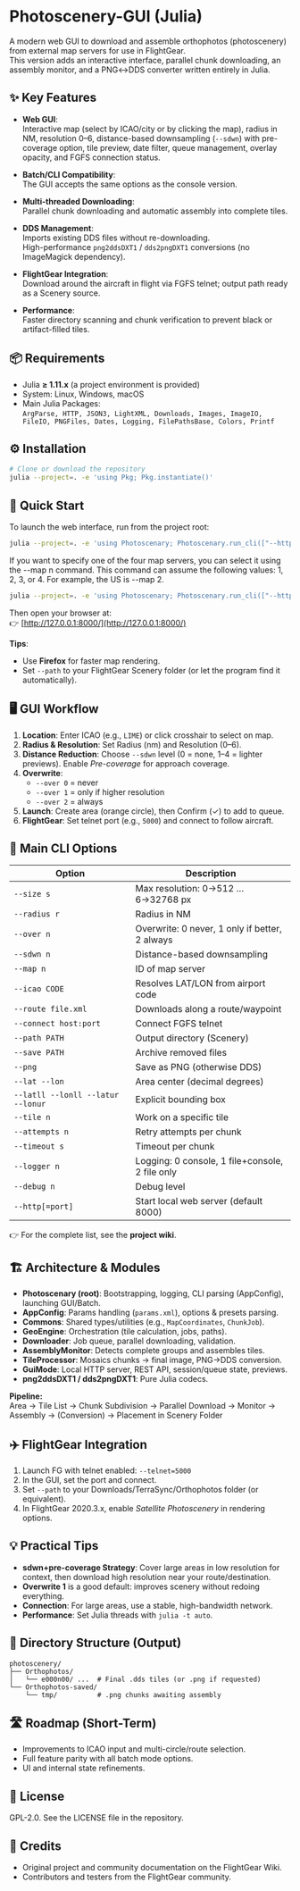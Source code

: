 # Photoscenery-GUI (Julia)

A modern web GUI to download and assemble orthophotos (photoscenery) from external map servers for use in FlightGear.  
This version adds an interactive interface, parallel chunk downloading, an assembly monitor, and a PNG↔DDS converter written entirely in Julia.

## ✨ Key Features

- **Web GUI**:  
  Interactive map (select by ICAO/city or by clicking the map), radius in NM, resolution 0–6, distance-based downsampling (`--sdwn`) with pre-coverage option, tile preview, date filter, queue management, overlay opacity, and FGFS connection status.

- **Batch/CLI Compatibility**:  
  The GUI accepts the same options as the console version.  

- **Multi-threaded Downloading**:  
  Parallel chunk downloading and automatic assembly into complete tiles.  

- **DDS Management**:  
  Imports existing DDS files without re-downloading.  
  High-performance `png2ddsDXT1` / `dds2pngDXT1` conversions (no ImageMagick dependency).  

- **FlightGear Integration**:  
  Download around the aircraft in flight via FGFS telnet; output path ready as a Scenery source.  

- **Performance**:  
  Faster directory scanning and chunk verification to prevent black or artifact-filled tiles.  

## 📦 Requirements

- Julia **≥ 1.11.x** (a project environment is provided)  
- System: Linux, Windows, macOS  
- Main Julia Packages:  
  `ArgParse, HTTP, JSON3, LightXML, Downloads, Images, ImageIO, FileIO, PNGFiles, Dates, Logging, FilePathsBase, Colors, Printf`

## ⚙️ Installation

```bash
# Clone or download the repository
julia --project=. -e 'using Pkg; Pkg.instantiate()'
```

## 🚀 Quick Start

To launch the web interface, run from the project root:

```bash
julia --project=. -e 'using Photoscenary; Photoscenary.run_cli(["--http"])'
```

If you want to specify one of the four map servers, you can select it using the --map n command.
This command can assume the following values: 1, 2, 3, or 4.
For example, the US is --map 2.

```bash
julia --project=. -e 'using Photoscenary; Photoscenary.run_cli(["--http --map 2"])'
```

Then open your browser at:  
👉 [http://127.0.0.1:8000/](http://127.0.0.1:8000/)

**Tips**:  
- Use **Firefox** for faster map rendering.  
- Set `--path` to your FlightGear Scenery folder (or let the program find it automatically).  

## 🖥️ GUI Workflow

1. **Location**: Enter ICAO (e.g., `LIME`) or click crosshair to select on map.  
2. **Radius & Resolution**: Set Radius (nm) and Resolution (0–6).  
3. **Distance Reduction**: Choose `--sdwn` level (0 = none, 1–4 = lighter previews). Enable *Pre-coverage* for approach coverage.  
4. **Overwrite**:  
   - `--over 0` = never  
   - `--over 1` = only if higher resolution  
   - `--over 2` = always  
5. **Launch**: Create area (orange circle), then Confirm (✓) to add to queue.  
6. **FlightGear**: Set telnet port (e.g., `5000`) and connect to follow aircraft.  

## 🔑 Main CLI Options

| Option | Description |
|--------|-------------|
| `--size s` | Max resolution: 0→512 … 6→32768 px |
| `--radius r` | Radius in NM |
| `--over n` | Overwrite: 0 never, 1 only if better, 2 always |
| `--sdwn n` | Distance-based downsampling |
| `--map n` | ID of map server |
| `--icao CODE` | Resolves LAT/LON from airport code |
| `--route file.xml` | Downloads along a route/waypoint |
| `--connect host:port` | Connect FGFS telnet |
| `--path PATH` | Output directory (Scenery) |
| `--save PATH` | Archive removed files |
| `--png` | Save as PNG (otherwise DDS) |
| `--lat --lon` | Area center (decimal degrees) |
| `--latll --lonll --latur --lonur` | Explicit bounding box |
| `--tile n` | Work on a specific tile |
| `--attempts n` | Retry attempts per chunk |
| `--timeout s` | Timeout per chunk |
| `--logger n` | Logging: 0 console, 1 file+console, 2 file only |
| `--debug n` | Debug level |
| `--http[=port]` | Start local web server (default 8000) |

👉 For the complete list, see the **project wiki**.

## 🏗️ Architecture & Modules

- **Photoscenary (root)**: Bootstrapping, logging, CLI parsing (AppConfig), launching GUI/Batch.  
- **AppConfig**: Params handling (`params.xml`), options & presets parsing.  
- **Commons**: Shared types/utilities (e.g., `MapCoordinates`, `ChunkJob`).  
- **GeoEngine**: Orchestration (tile calculation, jobs, paths).  
- **Downloader**: Job queue, parallel downloading, validation.  
- **AssemblyMonitor**: Detects complete groups and assembles tiles.  
- **TileProcessor**: Mosaics chunks → final image, PNG→DDS conversion.  
- **GuiMode**: Local HTTP server, REST API, session/queue state, previews.  
- **png2ddsDXT1 / dds2pngDXT1**: Pure Julia codecs.  

**Pipeline:**  
Area → Tile List → Chunk Subdivision → Parallel Download → Monitor → Assembly → (Conversion) → Placement in Scenery Folder

## ✈️ FlightGear Integration

1. Launch FG with telnet enabled: `--telnet=5000`  
2. In the GUI, set the port and connect.  
3. Set `--path` to your Downloads/TerraSync/Orthophotos folder (or equivalent).  
4. In FlightGear 2020.3.x, enable *Satellite Photoscenery* in rendering options.  

## 💡 Practical Tips

- **sdwn+pre-coverage Strategy**: Cover large areas in low resolution for context, then download high resolution near your route/destination.  
- **Overwrite 1** is a good default: improves scenery without redoing everything.  
- **Connection**: For large areas, use a stable, high-bandwidth network.  
- **Performance**: Set Julia threads with `julia -t auto`.  

## 📂 Directory Structure (Output)

```
photoscenery/
├── Orthophotos/
│   └── e000n00/ ...  # Final .dds tiles (or .png if requested)
└── Orthophotos-saved/
    └── tmp/          # .png chunks awaiting assembly
```

## 🛣️ Roadmap (Short-Term)

- Improvements to ICAO input and multi-circle/route selection.  
- Full feature parity with all batch mode options.  
- UI and internal state refinements.  

## 📜 License

GPL-2.0. See the LICENSE file in the repository.

## 🙌 Credits

- Original project and community documentation on the FlightGear Wiki.  
- Contributors and testers from the FlightGear community.  
